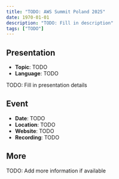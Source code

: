 ```yaml
---
title: "TODO: AWS Summit Poland 2025"
date: 1970-01-01
description: "TODO: Fill in description"
tags: ["TODO"]
---
```


## Presentation

- **Topic**: TODO
- **Language**: TODO

TODO: Fill in presentation details

## Event

- **Date**: TODO
- **Location**: TODO
- **Website**: TODO
- **Recording**: TODO

## More

TODO: Add more information if available